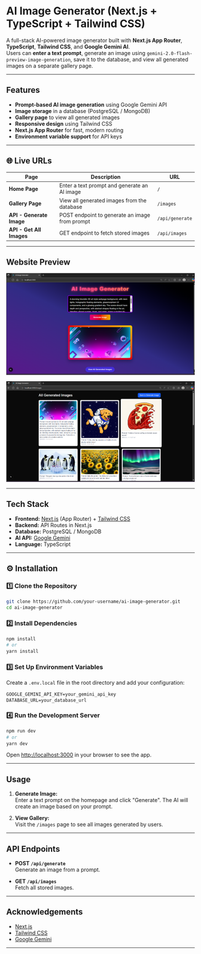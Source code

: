 # AI Image Generator (Next.js + TypeScript + Tailwind CSS)

A full-stack AI-powered image generator built with **Next.js App Router**, **TypeScript**, **Tailwind CSS**, and **Google Gemini AI**.  
Users can **enter a text prompt**, generate an image using `gemini-2.0-flash-preview-image-generation`, save it to the database, and view all generated images on a separate gallery page.

---

## Features

- **Prompt-based AI image generation** using Google Gemini API
- **Image storage** in a database (PostgreSQL / MongoDB)
- **Gallery page** to view all generated images
- **Responsive design** using Tailwind CSS
- **Next.js App Router** for fast, modern routing
- **Environment variable support** for API keys

---

## 🌐 Live URLs

| Page                   | Description                                 | URL           |
|------------------------|---------------------------------------------|---------------|
| **Home Page**          | Enter a text prompt and generate an AI image| `/`           |
| **Gallery Page**       | View all generated images from the database | `/images`    |
| **API - Generate Image** | POST endpoint to generate an image from prompt | `/api/generate` |
| **API - Get All Images** | GET endpoint to fetch stored images        | `/api/images` |

---

## Website Preview

![Home Page](website-images/page.png)

![Gallery Page](website-images/images.png)

---

## Tech Stack

- **Frontend:** [Next.js](https://nextjs.org/) (App Router) + [Tailwind CSS](https://tailwindcss.com/)
- **Backend:** API Routes in Next.js
- **Database:** PostgreSQL / MongoDB
- **AI API:** [Google Gemini](https://ai.google.dev/)
- **Language:** TypeScript

---

## ⚙️ Installation

### 1️⃣ Clone the Repository

```bash
git clone https://github.com/your-username/ai-image-generator.git
cd ai-image-generator
```

### 2️⃣ Install Dependencies

```bash
npm install
# or
yarn install
```

### 3️⃣ Set Up Environment Variables

Create a `.env.local` file in the root directory and add your configuration:

```env
GOOGLE_GEMINI_API_KEY=your_gemini_api_key
DATABASE_URL=your_database_url
```

### 4️⃣ Run the Development Server

```bash
npm run dev
# or
yarn dev
```

Open [http://localhost:3000](http://localhost:3000) in your browser to see the app.

---

## Usage

1. **Generate Image:**  
   Enter a text prompt on the homepage and click "Generate". The AI will create an image based on your prompt.

2. **View Gallery:**  
   Visit the `/images` page to see all images generated by users.

---

## API Endpoints

- **POST `/api/generate`**  
  Generate an image from a prompt.

- **GET `/api/images`**  
  Fetch all stored images.

---

## Acknowledgements

- [Next.js](https://nextjs.org/)
- [Tailwind CSS](https://tailwindcss.com/)
- [Google Gemini](https://ai.google.dev/)

---

